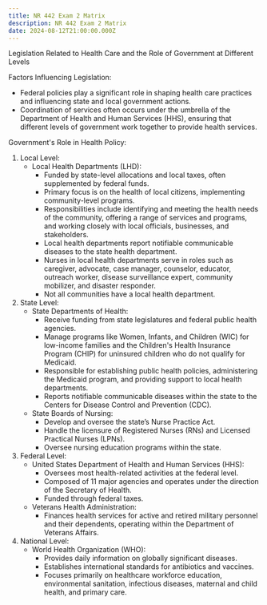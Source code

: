 ```yaml
---
title: NR 442 Exam 2 Matrix
description: NR 442 Exam 2 Matrix
date: 2024-08-12T21:00:00.000Z
---
```


Legislation Related to Health Care and the Role of Government at Different Levels

Factors Influencing Legislation:

* Federal policies play a significant role in shaping health care practices and influencing state and local government actions.
* Coordination of services often occurs under the umbrella of the Department of Health and Human Services (HHS), ensuring that different levels of government work together to provide health services.

Government's Role in Health Policy:

1. Local Level:
   * Local Health Departments (LHD):
     * Funded by state-level allocations and local taxes, often supplemented by federal funds.
     * Primary focus is on the health of local citizens, implementing community-level programs.
     * Responsibilities include identifying and meeting the health needs of the community, offering a range of services and programs, and working closely with local officials, businesses, and stakeholders.
     * Local health departments report notifiable communicable diseases to the state health department.
     * Nurses in local health departments serve in roles such as caregiver, advocate, case manager, counselor, educator, outreach worker, disease surveillance expert, community mobilizer, and disaster responder.
     * Not all communities have a local health department.
2. State Level:
   * State Departments of Health:
     * Receive funding from state legislatures and federal public health agencies.
     * Manage programs like Women, Infants, and Children (WIC) for low-income families and the Children's Health Insurance Program (CHIP) for uninsured children who do not qualify for Medicaid.
     * Responsible for establishing public health policies, administering the Medicaid program, and providing support to local health departments.
     * Reports notifiable communicable diseases within the state to the Centers for Disease Control and Prevention (CDC).
   * State Boards of Nursing:
     * Develop and oversee the state’s Nurse Practice Act.
     * Handle the licensure of Registered Nurses (RNs) and Licensed Practical Nurses (LPNs).
     * Oversee nursing education programs within the state.
3. Federal Level:
   * United States Department of Health and Human Services (HHS):
     * Oversees most health-related activities at the federal level.
     * Composed of 11 major agencies and operates under the direction of the Secretary of Health.
     * Funded through federal taxes.
   * Veterans Health Administration:
     * Finances health services for active and retired military personnel and their dependents, operating within the Department of Veterans Affairs.
4. National Level:
   * World Health Organization (WHO):
     * Provides daily information on globally significant diseases.
     * Establishes international standards for antibiotics and vaccines.
     * Focuses primarily on healthcare workforce education, environmental sanitation, infectious diseases, maternal and child health, and primary care.

